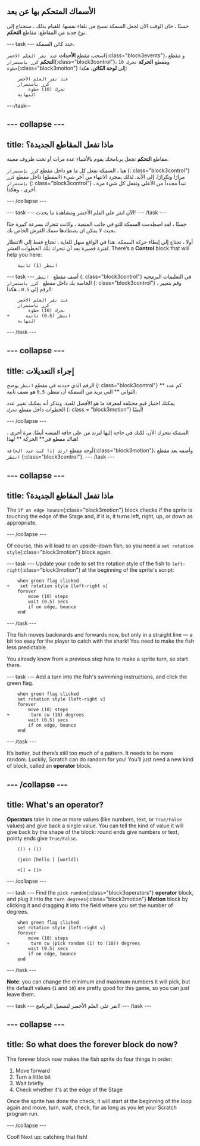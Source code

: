## الأسماك المتحكم بها عن بعد

حسنًا ، حان الوقت الآن لجعل السمكة تسبح من تلقاء نفسها. للقيام بذلك ، ستحتاج إلى نوع جديد من المقاطع: مقاطع **التحكم**.

\--- task \--- حدد كائن السمكة.

اسحب مقطع **الأحداث** `عند نقر العلم الاخضر`{:class="block3events"}، و مقطع **التحكم** `كرر باستمرار`{:class="block3control"}، ومقطع **الحركة** `تحرك 10 خطوة`{:class="block3motion"} إلى **لوحة الكائن**، هكذا:

```blocks3
    عند نقر العلم الأخضر
    كرر باستمرار
        تحرك (10) خطوة
    النهاية
```

\---/task--

## \--- collapse \---

## title: ماذا تفعل المقاطع الجديدة؟

مقاطع **التحكم** تجعل برنامجك يقوم بالأشياء عدة مرات أو تحت ظروف معينة.

هنا ، السمكة تفعل كل ما هو داخل مقطع ` كرر بإستمرار ` {: class="block3control"} مرارًا وتكرارًا، إلى الأبد. لذلك بمجرد الانتهاء من آخر شيء (المقطع) داخل مقطع ` كرر بإستمرار ` {: class="block3control"} ، تبدأ مجدداً من الأعلى وتفعل كل شيء مرة أخرى ، وهكذا.

\--- /collapse \---

\--- task \--- الآن انقر على العلم الأخضر ومشاهدة ما يحدث! \--- /task \---

حسنًا ، لقد اصطدمت السمكة للتو في جانب المنصة ، وكانت تتحرك بسرعة كبيرة جدًا بحيث لا يمكن ان يصطادها سمك القرش الخاص بك.

أولا ، تحتاج إلى إبطاء حركة السمكة. هذا في الواقع سهل للغاية ، تحتاج فقط إلى الانتظار لفترة قصيرة بعد أن تتحرك تلك الخطوات العشر. There’s a **Control** block that will help you here:

```blocks3
    انتظر (1) ثانية
```

\--- task \--- أضف مقطع ` انتظر` {: class="block3control"} في التعليمات البرمجية الخاصة بك داخل مقطع `
كرر باستمرار` {: class="block3control"} ، وقم بتغيير الرقم إلى ` 0.5 ` ، هكذا:

```blocks3
    عند نقر العلم الأخضر
    كرر باستمرار
        تحرك (10) خطوة
+      انتظر (0.5) ثانية
    النهاية
```

\--- /task \---

## \--- collapse \---

## title: إجراء التعديلات

الرقم الذي حددته في مقطع `انتظر` يوضح {: class="block3control"} كم عدد ** الثواني ** التي تريد من السمكة أن تنتظر. ` 0.5 ` هو نصف ثانية.

يمكنك اختبار قيم مختلفة لمعرفة ما هو الأفضل للعبة. وتذكر أنه يمكنك تغيير عدد الخطوات داخل مقطع `تحرك` {: class = "block3motion"} أيضًا!

\--- /collapse \---

السمكة تتحرك الآن، لكنك في حاجة إليها لترتد من على حافة المنصة أيضًا. مرة أخرى ، هناك مقطع في** الحركة ** لهذا!

أوجد مقطع `ارتد إذا كنت عند الحافة`{:class="block3motion"}، وأضفه بعد مقطع `انتظر` {:class="block3control"}. \--- /task \---

## \--- collapse \---

## title: ماذا تفعل المقاطع الجديدة؟

The `if on edge bounce`{:class="block3motion"} block checks if the sprite is touching the edge of the Stage and, if it is, it turns left, right, up, or down as appropriate.

\--- /collapse \---

Of course, this will lead to an upside-down fish, so you need a `set rotation style`{:class="block3motion"} block again.

\--- task \--- Update your code to set the rotation style of the fish to `left-right`{:class="block3motion"} at the beginning of the sprite's script:

```blocks3
    when green flag clicked
+    set rotation style [left-right v]
    forever
        move (10) steps
        wait (0.5) secs
        if on edge, bounce
    end
```

\--- /task \---

The fish moves backwards and forwards now, but only in a straight line — a bit too easy for the player to catch with the shark! You need to make the fish less predictable.

You already know from a previous step how to make a sprite turn, so start there.

\--- task \--- Add a turn into the fish's swimming instructions, and click the green flag.

```blocks3
    when green flag clicked
    set rotation style [left-right v]
    forever
        move (10) steps
+        turn cw (10) degrees
        wait (0.5) secs
        if on edge, bounce
    end
```

\--- /task \---

It’s better, but there’s still too much of a pattern. It needs to be more random. Luckily, Scratch can do random for you! You’ll just need a new kind of block, called an **operator** block.

## \--- /collapse \---

## title: What's an operator?

**Operators** take in one or more values (like numbers, text, or `True/False` values) and give back a single value. You can tell the kind of value it will give back by the shape of the block: round ends give numbers or text, pointy ends give `True/False`.

```blocks3
    (() + ())

    (join [hello ] [world])

    <[] = []>
```

\--- /collapse \---

\--- task \--- Find the `pick random`{:class="block3operators"} **operator** block, and plug it into the `turn degrees`{:class="block3motion"} **Motion** block by clicking it and dragging it into the field where you set the number of degrees.

```blocks3
    when green flag clicked
    set rotation style [left-right v]
    forever 
        move (10) steps
+        turn cw (pick random (1) to (10)) degrees
        wait (0.5) secs
        if on edge, bounce
    end
```

\--- /task \---

**Note**: you can change the minimum and maximum numbers it will pick, but the default values (`1` and `10`) are pretty good for this game, so you can just leave them.

\--- task \--- انقر على العلم الأخضر لتشغيل البرنامج! \--- /task \---

## \--- collapse \---

## title: So what does the forever block do now?

The forever block now makes the fish sprite do four things in order:

1. Move forward
2. Turn a little bit
3. Wait briefly
4. Check whether it's at the edge of the Stage

Once the sprite has done the check, it will start at the beginning of the loop again and move, turn, wait, check, for as long as you let your Scratch program run.

\--- /collapse \---

Cool! Next up: catching that fish!